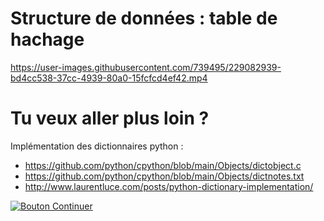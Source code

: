 Structure de données : table de hachage
==


https://user-images.githubusercontent.com/739495/229082939-bd4cc538-37cc-4939-80a0-15fcfcd4ef42.mp4



# Tu veux aller plus loin ?
Implémentation des dictionnaires python :
- https://github.com/python/cpython/blob/main/Objects/dictobject.c
- https://github.com/python/cpython/blob/main/Objects/dictnotes.txt
- http://www.laurentluce.com/posts/python-dictionary-implementation/


[![Bouton Continuer](https://placehold.co/200x45/0969da/EFEFEF?text=Je+passe+à+la+suite)](./Structure%20de%20données%20probabiliste%20:%20Filtre%20de%20bloom.md)
